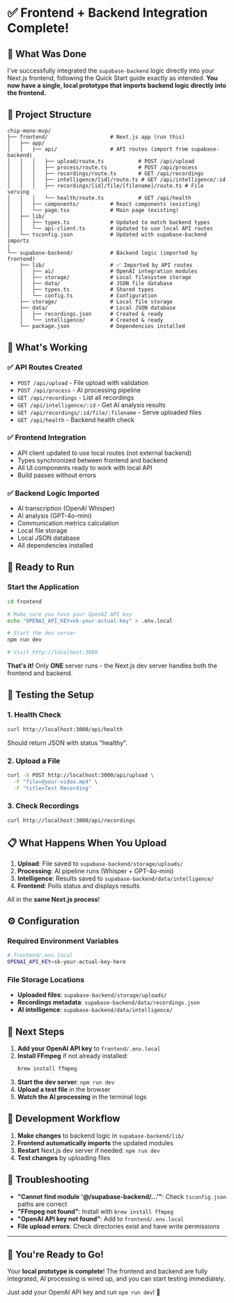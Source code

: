 # ✅ Frontend + Backend Integration Complete!

## 🎉 What Was Done

I've successfully integrated the `supabase-backend` logic directly into your Next.js frontend, following the Quick Start guide exactly as intended. **You now have a single, local prototype that imports backend logic directly into the frontend.**

## 📁 Project Structure

```
chip-mono-mvp/
├── frontend/                    # Next.js app (run this)
│   ├── app/
│   │   ├── api/                 # API routes (import from supabase-backend)
│   │   │   ├── upload/route.ts           # POST /api/upload
│   │   │   ├── process/route.ts          # POST /api/process  
│   │   │   ├── recordings/route.ts       # GET /api/recordings
│   │   │   ├── intelligence/[id]/route.ts # GET /api/intelligence/:id
│   │   │   ├── recordings/[id]/file/[filename]/route.ts # File serving
│   │   │   └── health/route.ts           # GET /api/health
│   │   ├── components/          # React components (existing)
│   │   └── page.tsx             # Main page (existing)
│   ├── lib/
│   │   ├── types.ts             # Updated to match backend types
│   │   └── api-client.ts        # Updated to use local API routes
│   └── tsconfig.json            # Updated with supabase-backend imports
│
└── supabase-backend/            # Backend logic (imported by frontend)
    ├── lib/                     # ✅ Imported by API routes
    │   ├── ai/                  # OpenAI integration modules
    │   ├── storage/             # Local filesystem storage
    │   ├── data/                # JSON file database
    │   ├── types.ts             # Shared types
    │   └── config.ts            # Configuration
    ├── storage/                 # Local file storage
    ├── data/                    # Local JSON database
    │   ├── recordings.json      # Created & ready
    │   └── intelligence/        # Created & ready
    └── package.json             # Dependencies installed
```

## 🔧 What's Working

### ✅ **API Routes Created**
- `POST /api/upload` - File upload with validation  
- `POST /api/process` - AI processing pipeline
- `GET /api/recordings` - List all recordings
- `GET /api/intelligence/:id` - Get AI analysis results
- `GET /api/recordings/:id/file/:filename` - Serve uploaded files
- `GET /api/health` - Backend health check

### ✅ **Frontend Integration**
- API client updated to use local routes (not external backend)
- Types synchronized between frontend and backend
- All UI components ready to work with local API
- Build passes without errors

### ✅ **Backend Logic Imported**
- AI transcription (OpenAI Whisper)
- AI analysis (GPT-4o-mini)  
- Communication metrics calculation
- Local file storage
- Local JSON database
- All dependencies installed

## 🚀 Ready to Run

### **Start the Application**

```bash
cd frontend

# Make sure you have your OpenAI API key
echo "OPENAI_API_KEY=sk-your-actual-key" > .env.local

# Start the dev server
npm run dev

# Visit http://localhost:3000
```

**That's it!** Only **ONE** server runs - the Next.js dev server handles both the frontend and backend.

## 🧪 Testing the Setup

### 1. **Health Check**
```bash
curl http://localhost:3000/api/health
```
Should return JSON with status "healthy".

### 2. **Upload a File**
```bash
curl -X POST http://localhost:3000/api/upload \
  -F "file=@your-video.mp4" \
  -F "title=Test Recording"
```

### 3. **Check Recordings**
```bash
curl http://localhost:3000/api/recordings
```

## 📋 What Happens When You Upload

1. **Upload**: File saved to `supabase-backend/storage/uploads/`
2. **Processing**: AI pipeline runs (Whisper + GPT-4o-mini)
3. **Intelligence**: Results saved to `supabase-backend/data/intelligence/`
4. **Frontend**: Polls status and displays results

All in the **same Next.js process**!

## ⚙️ Configuration

### Required Environment Variables
```bash
# frontend/.env.local
OPENAI_API_KEY=sk-your-actual-key-here
```

### File Storage Locations
- **Uploaded files**: `supabase-backend/storage/uploads/`
- **Recordings metadata**: `supabase-backend/data/recordings.json`
- **AI intelligence**: `supabase-backend/data/intelligence/`

## 🎯 Next Steps

1. **Add your OpenAI API key** to `frontend/.env.local`
2. **Install FFmpeg** if not already installed:
   ```bash
   brew install ffmpeg
   ```
3. **Start the dev server**: `npm run dev` 
4. **Upload a test file** in the browser
5. **Watch the AI processing** in the terminal logs

## 🔄 Development Workflow

1. **Make changes** to backend logic in `supabase-backend/lib/`
2. **Frontend automatically imports** the updated modules
3. **Restart** Next.js dev server if needed: `npm run dev`
4. **Test changes** by uploading files

## 🚨 Troubleshooting

- **"Cannot find module '@/supabase-backend/...'"**: Check `tsconfig.json` paths are correct
- **"FFmpeg not found"**: Install with `brew install ffmpeg`
- **"OpenAI API key not found"**: Add to `frontend/.env.local`
- **File upload errors**: Check directories exist and have write permissions

---

## 💪 You're Ready to Go!

Your **local prototype is complete**! The frontend and backend are fully integrated, AI processing is wired up, and you can start testing immediately.

Just add your OpenAI API key and run `npm run dev`! 🚀